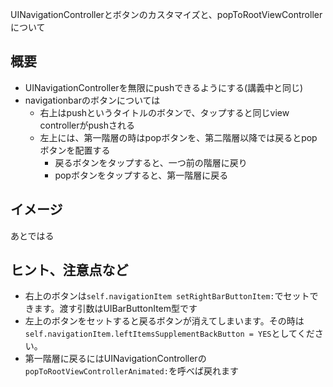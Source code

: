 UINavigationControllerとボタンのカスタマイズと、popToRootViewControllerについて

## 概要
- UINavigationControllerを無限にpushできるようにする(講義中と同じ)
- navigationbarのボタンについては
  - 右上はpushというタイトルのボタンで、タップすると同じview controllerがpushされる
  - 左上には、第一階層の時はpopボタンを、第二階層以降では戻るとpopボタンを配置する
    - 戻るボタンをタップすると、一つ前の階層に戻り
    - popボタンをタップすると、第一階層に戻る


## イメージ
あとではる


## ヒント、注意点など
- 右上のボタンは`self.navigationItem setRightBarButtonItem:`でセットできます。渡す引数はUIBarButtonItem型です
- 左上のボタンをセットすると戻るボタンが消えてしまいます。その時は`self.navigationItem.leftItemsSupplementBackButton = YES`としてください。
- 第一階層に戻るにはUINavigationControllerの`popToRootViewControllerAnimated:`を呼べば戻れます
